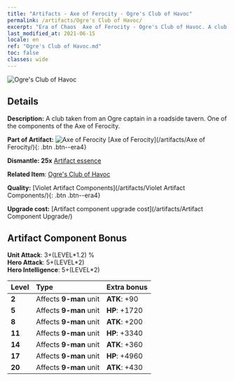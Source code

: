 ```yaml
---
title: "Artifacts - Axe of Ferocity - Ogre's Club of Havoc"
permalink: /artifacts/Ogre's Club of Havoc/
excerpt: "Era of Chaos  Axe of Ferocity - Ogre's Club of Havoc. A club taken from an Ogre captain in a roadside tavern. One of the components of the Axe of Ferocity."
last_modified_at: 2021-06-15
locale: en
ref: "Ogre's Club of Havoc.md"
toc: false
classes: wide
---
```


 ![Ogre's Club of Havoc](/images/t/artifact_40311.png)



## Details

 **Description:** A club taken from an Ogre captain in a roadside tavern. One of the components of the Axe of Ferocity.

 **Part of Artifact:** ![Axe of Ferocity](/images/t/icon_artifact_31.png) [Axe of Ferocity](/artifacts/Axe of Ferocity/){: .btn .btn--era4}

 **Dismantle: 25x** [Artifact essence](/Items/con_905/)

 **Related Item**: [Ogre's Club of Havoc](/Items/art_125/)

 **Quality:** [Violet Artifact Components](/artifacts/Violet Artifact Components/){: .btn .btn--era4}

 **Upgrade cost:** [Artifact component upgrade cost](/artifacts/Artifact Component Upgrade/)

## Artifact Component Bonus

  **Unit Attack**: 3+(LEVEL\*1.2) %<br/>**Hero Attack**: 5+(LEVEL\*2)<br/>**Hero Intelligence**: 5+(LEVEL\*2)

  |  Level  | Type |    Extra bonus  | 
  |:--------|:-----|:----------------| 
  | **2** | Affects **9-man** unit | **ATK**: +90 | 
  | **5** | Affects **9-man** unit | **HP**: +1720 | 
  | **8** | Affects **9-man** unit | **ATK**: +200 | 
  | **11** | Affects **9-man** unit | **HP**: +3340 | 
  | **14** | Affects **9-man** unit | **ATK**: +360 | 
  | **17** | Affects **9-man** unit | **HP**: +4960 | 
  | **20** | Affects **9-man** unit | **ATK**: +430 | 

